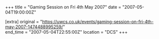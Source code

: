 +++
title = "Gaming Session on Fri 4th May 2007"
date = "2007-05-04T19:00:00Z"

[extra]
original = "https://uwcs.co.uk/events/gaming-session-on-fri-4th-may-2007-1474488995259/"    
end_time = "2007-05-04T22:55:00Z"
location = "DCS"
+++



